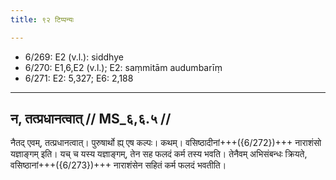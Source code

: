 ```yaml
---
title: ९२ टिप्पन्यः

---
```

- 6/269: E2 (v.l.): siddhye
- 6/270: E1,6,E2 (v.l.); E2: saṃmitām audumbarīṃ
- 6/271: E2: 5,327; E6: 2,188

____________________________________________


## न, तत्प्रधानत्वात् // MS_६,६.५ //

नैतद् एवम्, तत्प्रधानत्वात्। पुरुषार्थो ह्य् एष कल्पः। कथम्। वसिष्ठादीनां+++({6/272})+++ नाराशंसो यज्ञाङ्गम् इति। यच् च यस्य यज्ञाङ्गम्, तेन सह फलदं कर्म तस्य भवति। तेनैवम् अभिसंबन्धः क्रियते, वसिष्ठानां+++({6/273})+++ नाराशंसेन सहितं कर्म फलदं भवतीति।
